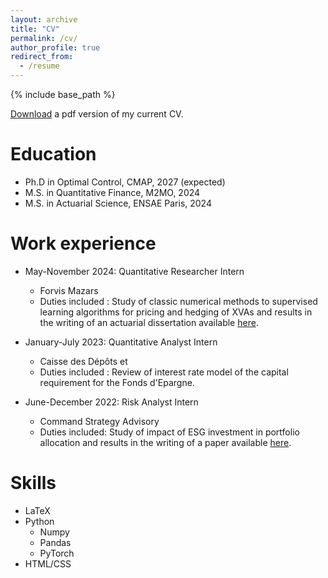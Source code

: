 ```yaml
---
layout: archive
title: "CV"
permalink: /cv/
author_profile: true
redirect_from:
  - /resume
---
```


{% include base_path %}

[Download](https://samymekk.github.io/files/CV_Mekkaoui_Samy.pdf) a pdf version of my current CV.


Education
======
* Ph.D in Optimal Control, CMAP, 2027 (expected)
* M.S. in Quantitative Finance, M2MO, 2024
* M.S. in Actuarial Science, ENSAE Paris, 2024

Work experience
======
* May-November 2024: Quantitative Researcher Intern
  * Forvis Mazars
  * Duties included : Study of classic numerical methods to supervised learning algorithms for pricing and hedging of XVAs and results in the writing of an actuarial dissertation available [here](https://samymekk.github.io/files/Mémoire_d_Actuariat-Samy.pdf).

* January-July 2023: Quantitative Analyst Intern
  * Caisse des Dépôts et 
  * Duties included : Review of interest rate model of the capital requirement for the Fonds d'Epargne.
  

* June-December 2022: Risk Analyst Intern
  * Command Strategy Advisory
  * Duties included: Study of impact of ESG investment in portfolio allocation and results in the writing of a paper available [here](https://www.commandstrategy.com/wp-content/uploads/2022/12/Article-ESG-Repartition-des-notations-VF.pdf).
  
  
Skills
======
* LaTeX 
* Python
  * Numpy
  * Pandas
  * PyTorch
* HTML/CSS



